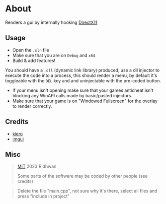 # About
Renders a gui by internally hooking [DirectX11](https://en.wikipedia.org/wiki/DirectX)

## Usage
- Open the `.sln` file
- Make sure that you are on `Debug` and `x64`
- Build & add features!

You should have a `.dll` (dynamic link library) produced, use a dll injector to execute the code into a process, this should render a menu, by default it's toggleable with the `DEL` key and and uninjectable with the pre-coded button. 

- If your menu isn't opening make sure that your games anticheat isn't blocking any WinAPI calls made by basic/pasted injectors.
- Make sure that your game is on "Windowed Fullscreen" for the overlay to render correctly.

## Credits
- [kiero](https://github.com/Rebzzel/kiero)
- [imgui](https://github.com/ocornut/imgui)

## Misc

> [MIT](https://opensource.org/license/mit/) 2023 Ridhwan
> 
> Some parts of the software may be coded by other people (see credits)

> Delete the file "main.cpp", not sure why it's there, select all files and press "include in project"
